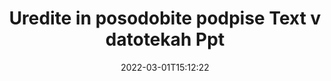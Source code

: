 ---
############################# Static ############################
layout: "auto-gen-signature"
date: 2022-03-01T15:12:22
draft: false
operation: Update
signaturetype: Text
fileformat: Ppt
productName: Java
lang: sl
productCode: java
otherformats: pdf doc docx docm dot dotm dotx odt ott rtf xls xlsx xlsm xlsb csv ods ots xltx xltm ppt pptx pps ppsx odp otp potx potm pptm ppsm
breadcrumb: Put Text signature on Ppt for Java

############################# Head ############################
head_title: "Posodobite podpise Text v datotekah Ppt z Java"
head_description: "Uporabite preprosto in razumljivo kodo Java za posodobitev podpisov Text v podpisanih dokumentih Ppt."

############################# Header ############################
title: "Uredite in posodobite podpise Text v datotekah Ppt"
description: "API za Java zagotavlja funkcionalnost za posodabljanje podpisov Text v dokumentih Ppt. Hitro in enostavno posodobite e-podpise v svojih dokumentih Ppt z nekaj vrsticami kode Java."
bg_image: "https://cms.admin.containerize.com/templates/aspose/App_Themes/V3/images/bg/header1.png"
bg_overlay: false
button:
    enable: true

############################# SubMenu ############################
submenu:
    enable: true

    left:
        img_alt: "GroupDocs.Signature for Java"
        image: "https://cms.admin.containerize.com/templates/groupdocs/images/product-logos/90x90-noborder/groupdocs-signature-java.png"
        product: "GroupDocs.Signature"
        platform: "Java"



############################# About ############################
about:
    enable: true
    title: "Več o funkcijah API-ja GroupDocs.Signature for Java"
    content: |
        Funkcionalnost API-ja [GroupDocs.Signature for Java](https://products.groupdocs.com/signature/java/) vsebuje širok izbor sredstev za obdelavo v formatih dokumentov na zahtevo z uporabo elektronskih podpisov. Podprt je širok spekter e-podpisov, kot so besedila, slike, digitalna potrdila, črtne kode, QR-kode, žigi ali metapodatki. Stranke lahko dodajajo, odstranjujejo, urejajo, preverjajo ali iščejo digitalne podpise v PDF-jih, dokumentih MS Word, delovnih zvezkih MS Excel, predstavitvah MS PowerPoint, datotekah Adobe Photoshop in različnih formatih slik. Na voljo so številne uporabne funkcije in nastavitve.
    

############################# Steps ############################
steps:
    enable: true
    title_left: "Kako spremeniti podpise Text v dokumentu Ppt"
    content_left: |
        [GroupDocs.Signature for Java](https://products.groupdocs.com/signature/java/) vključuje uporabne funkcije, kot je posodobitev podpisov Text v dokumentih Ppt. Omogoča spreminjanje funkcij podpisov brez dodatne kode.
        
        * Za začetek ustvarite predmet podpisa, ki bo kot pot parametra konstruktorja posredoval dokumentu, ki naj bi bil posodobljen.
        * Nato ustvarite primerek ustreznega določenega predmeta podpisa in nastavite njegov identifikator in lastnosti, ki jih je treba spremeniti.
        * Na koncu pokličite metodo posodobitve podpisa, ki posreduje določen predmet podpisa.
        * Postopek posodabljanja rezultatov na vaše obvestilo.

    title_right: "Sistemske zahteve"
    content_right: |
        GroupDocs.Signature for Java so podprti na vseh glavnih platformah in operacijskih sistemih. Preden izvedete spodnjo kodo, se prepričajte, da imate v sistemu nameščene naslednje predpogoje.

        * Operacijski sistemi: Microsoft Windows, Linux, MacOS
        * Razvojna okolja: NetBeans, Intellij IDEA, Eclipse, etc.
        * Java runtime: J2SE 6.0 and above
        * Prenesite najnovejšo različico GroupDocs.Signature for Java iz [Maven](https://repository.groupdocs.com/webapp/#/artifacts/browse/tree/General/repo/com/groupdocs/groupdocs-signature)
         
    code: |
        ```java    
                
        // Set up input Ppt file
        String filePath = "input.ppt";
        // Set up output file
        String outputFilePath = "output.ppt";

        // Instantiate Signature for input file
        Signature signature = new Signature(filePath);

        // Id of signature which is supposed to be updated
        // such Id might be got as a result of search operation
        String id = "eff64a14-dad9-47b0-88e5-2ee4e3604e71";

        // provide signature features to update
        // set up particular signature id
        TextSignature signatureToUpdate = new TextSignature(id);

        // specify signature width
        signatureToUpdate.setWidth(130);
        // specify signature height
        signatureToUpdate.setHeight(20);
        // set left position
        signatureToUpdate.setLeft(40);
        // set top position
        signatureToUpdate.setTop(50);
        // set up new text
        signatureToUpdate.setText("Mr. John Smith");

        // update signature
        Boolean updateResult = signature.update(outputFilePath, signatureToUpdate);

        // process updation result
        if (updateResult)
        {
                System.out.println("Signature was updated successfully!");
        }
        ```

############################# Demos ############################
demos:
    enable: true
    title: "Posodabljanje podpisov Text na straneh dokumenta – predstavitev v živo"
    content: |
       Takoj zdaj uredite različne elektronske podpise dokumenta Ppt tako, da obiščete spletno mesto [GroupDocs.Signature App](https://products.groupdocs.app/signature/family).          

############################# More Formats ############################
more_formats:
    enable: true
    title: "Posodobite različne podpise Text prek Java"
    content: |
        "Urejanje digitalnih podpisov, ki se nahajajo v različnih formatih dokumentov. Posodobite podatke o podpisih brez dodatne kode."
    format: 
       
       
back_to_top:
    enable: true
---